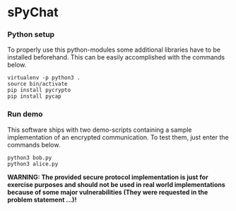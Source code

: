 # sPyChat

### Python setup

To properly use this python-modules some additional libraries have to be
installed beforehand. This can be easily accomplished with the commands below.

```
virtualenv -p python3 .
source bin/activate
pip install pycrypto
pip install pycap
```

### Run demo

This software ships with two demo-scripts containing a sample implementation of
an encrypted communication. To test them, just enter the commands below.

```
python3 bob.py
python3 alice.py
```

**WARNING: The provided secure protocol implementation is just for exercise
purposes and should not be used in real world implementations because of some
major vulnerabilities (They were requested in the problem statement ...)!**
